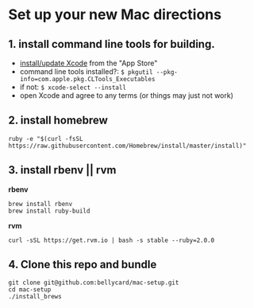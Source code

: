 # Set up your new Mac directions

## 1. install command line tools for building.
- [install/update Xcode](https://itunes.apple.com/us/app/xcode/id497799835?mt=12) from the "App Store"
- command line tools installed?: `$ pkgutil --pkg-info=com.apple.pkg.CLTools_Executables`
- if not: `$ xcode-select --install`
- open Xcode and agree to any terms (or things may just not work)

## 2. install homebrew
```
ruby -e "$(curl -fsSL https://raw.githubusercontent.com/Homebrew/install/master/install)"
```

## 3. install rbenv || rvm

**rbenv**
```
brew install rbenv
brew install ruby-build
```

**rvm**
```
curl -sSL https://get.rvm.io | bash -s stable --ruby=2.0.0
```

## 4.  Clone this repo and bundle
```
git clone git@github.com:bellycard/mac-setup.git
cd mac-setup
./install_brews
```

